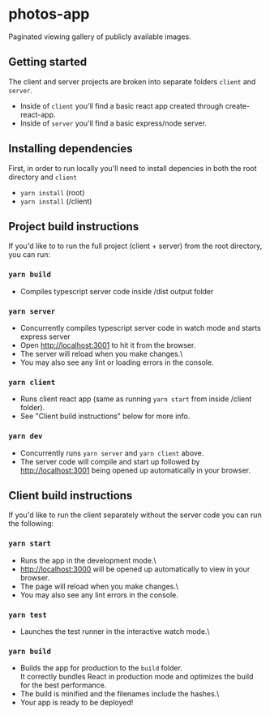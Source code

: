 # photos-app
Paginated viewing gallery of publicly available images.

## Getting started
The client and server projects are broken into separate folders `client` and `server`.
- Inside of `client` you'll find a basic react app created through create-react-app.
- Inside of `server` you'll find a basic express/node server.

## Installing dependencies
First, in order to run locally you'll need to install depencies in both the root directory and `client`
- `yarn install` (root)
- `yarn install` (/client)

## Project build instructions
If you'd like to to run the full project (client + server) from the root directory, you can run:

### `yarn build`
- Compiles typescript server code inside /dist output folder

### `yarn server`
- Concurrently compiles typescript server code in watch mode and starts express server
- Open [http://localhost:3001](http://localhost:3001) to hit it from the browser.
- The server will reload when you make changes.\
- You may also see any lint or loading errors in the console.

### `yarn client`
- Runs client react app (same as running `yarn start` from inside /client folder).
- See "Client build instructions" below for more info.

### `yarn dev`
- Concurrently runs `yarn server` and `yarn client` above.
- The server code will compile and start up followed by [http://localhost:3001](http://localhost:3001) being opened up automatically in your browser.


## Client build instructions
If you'd like to run the client separately without the server code you can run the following:

### `yarn start`
- Runs the app in the development mode.\
- [http://localhost:3000](http://localhost:3000) will be opened up automatically to view in your browser.
- The page will reload when you make changes.\
- You may also see any lint errors in the console.

### `yarn test`
- Launches the test runner in the interactive watch mode.\

### `yarn build`
- Builds the app for production to the `build` folder.\
It correctly bundles React in production mode and optimizes the build for the best performance.
- The build is minified and the filenames include the hashes.\
- Your app is ready to be deployed!
